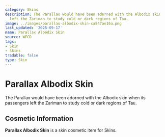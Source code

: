 ```yaml
---
category: Skins
description: The Parallax would have been adorned with the Albodix skin when its passengers
  left the Zariman to study cold or dark regions of Tau.
image: ../images/parallax-albodix-skin-ca847ae16a.png
last_updated: '2025-09-17'
name: Parallax Albodix Skin
source: WFCD
tags:
- Skin
- Skins
tradable: false
type: Skin
---
```


# Parallax Albodix Skin

The Parallax would have been adorned with the Albodix skin when its passengers left the Zariman to study cold or dark regions of Tau.

## Cosmetic Information

**Parallax Albodix Skin** is a skin cosmetic item for Skins.

